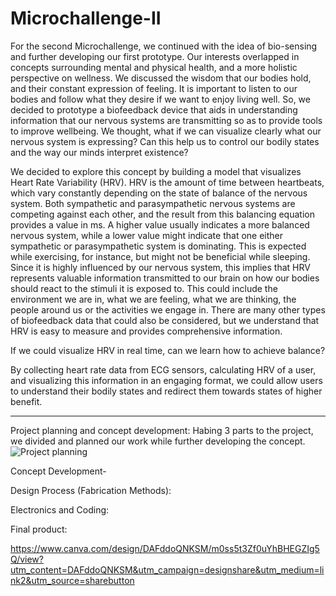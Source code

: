 # Microchallenge-II

For the second Microchallenge, we continued with the idea of bio-sensing and further developing our first prototype.
Our interests overlapped in concepts surrounding mental and physical health, and a more holistic perspective on wellness. We discussed the wisdom that our bodies hold, and their constant expression of feeling. It is important to listen to our bodies and follow what they desire if we want to enjoy living well. So, we decided to prototype a biofeedback device that aids in understanding information that our nervous systems are transmitting so as to provide tools to improve wellbeing. We thought, what if we can visualize clearly what our nervous system is expressing? Can this help us to control our bodily states and the way our minds interpret existence?

We decided to explore this concept by building a model that visualizes Heart Rate Variability (HRV). HRV is the amount of time between heartbeats, which vary constantly depending on the state of balance of the nervous system. Both sympathetic and parasympathetic nervous systems are competing against each other, and the result from this balancing equation provides a value in ms. A higher value usually indicates a more balanced nervous system, while a lower value might indicate that one either sympathetic or parasympathetic system is dominating. This is expected while exercising, for instance, but might not be beneficial while sleeping. Since it is highly influenced by our nervous system, this implies that HRV represents valuable information transmitted to our brain on how our bodies should react to the stimuli it is exposed to. This could include the environment we are in, what we are feeling, what we are thinking, the people around us or the activities we engage in. There are many other types of biofeedback data that could also be considered, but we understand that HRV is easy to measure and provides comprehensive information. 
 
If we could visualize HRV in real time, can we learn how to achieve balance? 

By collecting heart rate data from ECG sensors, calculating HRV of a user, and visualizing this information in an engaging format, we could allow users to understand their bodily states and redirect them towards states of higher benefit.


---

Project planning and concept development:
Habing 3 parts to the project, we divided and planned our work while further developing the concept.
![Project planning](https://user-images.githubusercontent.com/114681912/226207674-feef9e87-f232-4f25-93f4-4475d92110cd.jpg)

Concept Development-



Design Process (Fabrication Methods):

Electronics and Coding:

Final product:



https://www.canva.com/design/DAFddoQNKSM/m0ss5t3Zf0uYhBHEGZIg5Q/view?utm_content=DAFddoQNKSM&utm_campaign=designshare&utm_medium=link2&utm_source=sharebutton
